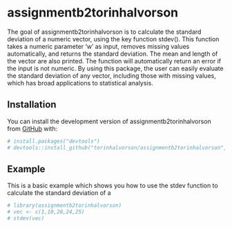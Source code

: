 
# assignmentb2torinhalvorson

The goal of assignmentb2torinhalvorson is to calculate the standard
deviation of a numeric vector, using the key function stdev(). This
function takes a numeric parameter ‘w’ as input, removes missing values
automatically, and returns the standard deviation. The mean and length
of the vector are also printed. The function will automatically return
an error if the input is not numeric. By using this package, the user
can easily evaluate the standard deviation of any vector, including
those with missing values, which has broad applications to statistical
analysis.

## Installation

You can install the development version of assignmentb2torinhalvorson
from [GitHub](https://github.com/) with:

``` r
# install.packages("devtools")
# devtools::install_github("torinhalvorson/assignmentb2torinhalvorson", ref = "0.1.0")
```

## Example

This is a basic example which shows you how to use the stdev function to
calculate the standard deviation of a

``` r
# library(assignmentb2torinhalvorson)
# vec <- c(1,10,20,24,25)
# stdev(vec)
```
